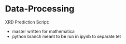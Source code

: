 # Data-Processing
XRD Prediction Script:
- master written for mathematica
- python branch meant to be run in ipynb to separate tet
